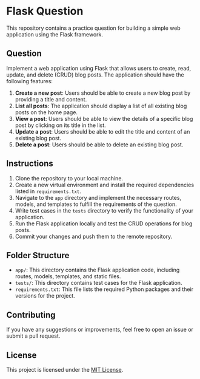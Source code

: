 # Flask Question

This repository contains a practice question for building a simple web application using the Flask framework.

## Question

Implement a web application using Flask that allows users to create, read, update, and delete (CRUD) blog posts. The application should have the following features:

1. **Create a new post**: Users should be able to create a new blog post by providing a title and content.
2. **List all posts**: The application should display a list of all existing blog posts on the home page.
3. **View a post**: Users should be able to view the details of a specific blog post by clicking on its title in the list.
4. **Update a post**: Users should be able to edit the title and content of an existing blog post.
5. **Delete a post**: Users should be able to delete an existing blog post.

## Instructions

1. Clone the repository to your local machine.
2. Create a new virtual environment and install the required dependencies listed in `requirements.txt`.
3. Navigate to the `app` directory and implement the necessary routes, models, and templates to fulfill the requirements of the question.
4. Write test cases in the `tests` directory to verify the functionality of your application.
5. Run the Flask application locally and test the CRUD operations for blog posts.
6. Commit your changes and push them to the remote repository.

## Folder Structure

- `app/`: This directory contains the Flask application code, including routes, models, templates, and static files.
- `tests/`: This directory contains test cases for the Flask application.
- `requirements.txt`: This file lists the required Python packages and their versions for the project.

## Contributing

If you have any suggestions or improvements, feel free to open an issue or submit a pull request.

## License

This project is licensed under the [MIT License](LICENSE).